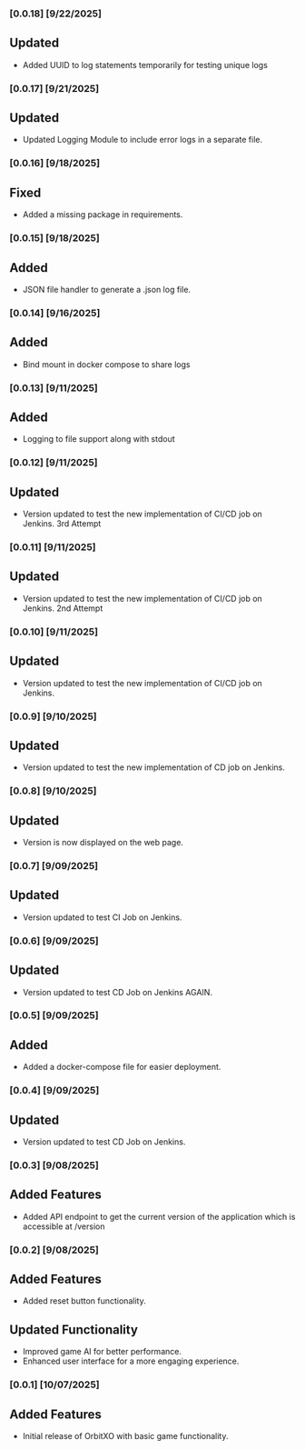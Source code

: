 ### [0.0.18] [9/22/2025]
## Updated
- Added UUID to log statements temporarily for testing unique logs

### [0.0.17] [9/21/2025]
## Updated
- Updated Logging Module to include error logs in a separate file.

### [0.0.16] [9/18/2025]
## Fixed
- Added a missing package in requirements.

### [0.0.15] [9/18/2025]
## Added
- JSON file handler to generate a .json log file.

### [0.0.14] [9/16/2025]
## Added
- Bind mount in docker compose to share logs

### [0.0.13] [9/11/2025]
## Added
- Logging to file support along with stdout

### [0.0.12] [9/11/2025]
## Updated
- Version updated to test the new implementation of CI/CD job on Jenkins. 3rd Attempt

### [0.0.11] [9/11/2025]
## Updated
- Version updated to test the new implementation of CI/CD job on Jenkins. 2nd Attempt

### [0.0.10] [9/11/2025]
## Updated
- Version updated to test the new implementation of CI/CD job on Jenkins.

### [0.0.9] [9/10/2025]
## Updated
- Version updated to test the new implementation of CD job on Jenkins.

### [0.0.8] [9/10/2025]
## Updated
- Version is now displayed on the web page.

### [0.0.7] [9/09/2025]
## Updated
- Version updated to test CI Job on Jenkins.

### [0.0.6] [9/09/2025]
## Updated
- Version updated to test CD Job on Jenkins AGAIN.

### [0.0.5] [9/09/2025]
## Added
- Added a docker-compose file for easier deployment.

### [0.0.4] [9/09/2025]
## Updated
- Version updated to test CD Job on Jenkins.

### [0.0.3] [9/08/2025]
## Added Features
- Added API endpoint to get the current version of the application which is accessible at /version

### [0.0.2] [9/08/2025]
## Added Features
- Added reset button functionality.
## Updated Functionality
- Improved game AI for better performance.
- Enhanced user interface for a more engaging experience.

### [0.0.1] [10/07/2025]
## Added Features
- Initial release of OrbitXO with basic game functionality.
